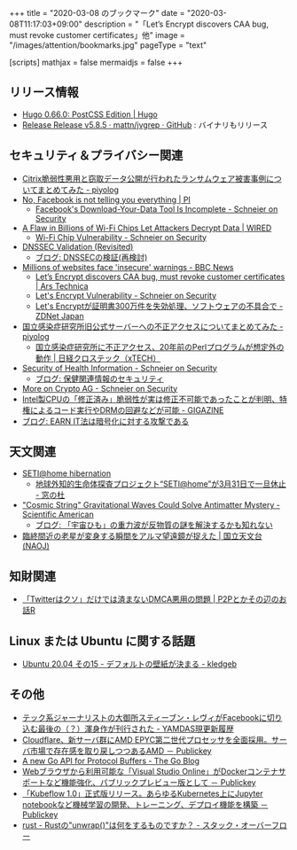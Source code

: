+++
title = "2020-03-08 のブックマーク"
date =  "2020-03-08T11:17:03+09:00"
description = "「Let’s Encrypt discovers CAA bug, must revoke customer certificates」他"
image = "/images/attention/bookmarks.jpg"
pageType = "text"

[scripts]
  mathjax = false
  mermaidjs = false
+++

## リリース情報

- [Hugo 0.66.0: PostCSS Edition | Hugo](https://gohugo.io/news/0.66.0-relnotes/)
- [Release Release v5.8.5 · mattn/jvgrep · GitHub](https://github.com/mattn/jvgrep/releases/tag/v5.8.5) : バイナリもリリース

## セキュリティ＆プライバシー関連

- [Citrix脆弱性悪用と窃取データ公開が行われたランサムウェア被害事例についてまとめてみた - piyolog](https://piyolog.hatenadiary.jp/entry/2020/03/01/050016)
- [No, Facebook is not telling you everything | PI](https://privacyinternational.org/long-read/3372/no-facebook-not-telling-you-everything)
    - [Facebook's Download-Your-Data Tool Is Incomplete - Schneier on Security](https://www.schneier.com/blog/archives/2020/03/facebooks_downl.html)
- [A Flaw in Billions of Wi-Fi Chips Let Attackers Decrypt Data | WIRED](https://www.wired.com/story/a-flaw-in-billions-of-wi-fi-chips-let-attackers-decrypt-data/)
    - [Wi-Fi Chip Vulnerability - Schneier on Security](https://www.schneier.com/blog/archives/2020/03/wi-fi_chip_vuln.html)
- [DNSSEC Validation (Revisited)](https://www.potaroo.net/ispcol/2020-02/validating.html)
    - [ブログ: DNSSECの検証(再検討)](https://okuranagaimo.blogspot.com/2020/03/dnssec.html)
- [Millions of websites face 'insecure' warnings - BBC News](https://www.bbc.com/news/technology-51719588)
    - [Let’s Encrypt discovers CAA bug, must revoke customer certificates | Ars Technica](https://arstechnica.com/information-technology/2020/03/lets-encrypt-revoking-https-certs-due-to-certificate-authority-bug/)
    - [Let's Encrypt Vulnerability - Schneier on Security](https://www.schneier.com/blog/archives/2020/03/lets_encrypt_vu.html)
    - [Let's Encryptが証明書300万件を失効処理、ソフトウェアの不具合で - ZDNet Japan](https://japan.zdnet.com/article/35150260/)
- [国立感染症研究所旧公式サーバーへの不正アクセスについてまとめてみた - piyolog](https://piyolog.hatenadiary.jp/entry/2020/03/05/063916)
    - [国立感染症研究所に不正アクセス、20年前のPerlプログラムが想定外の動作 | 日経クロステック（xTECH）](https://xtech.nikkei.com/atcl/nxt/news/18/07230/)
- [Security of Health Information - Schneier on Security](https://www.schneier.com/blog/archives/2020/03/security_of_hea.html)
    - [ブログ: 保健関連情報のセキュリティ](https://okuranagaimo.blogspot.com/2020/03/blog-post_6.html)
- [More on Crypto AG - Schneier on Security](https://www.schneier.com/blog/archives/2020/03/more_on_crypto_.html)
- [Intel製CPUの「修正済み」脆弱性が実は修正不可能であったことが判明、特権によるコード実行やDRMの回避などが可能 - GIGAZINE](https://gigazine.net/news/20200306-intel-csme-vulnerability/)
- [ブログ: EARN IT法は暗号化に対する攻撃である](https://okuranagaimo.blogspot.com/2020/03/earn-it.html)

## 天文関連

- [SETI@home hibernation](https://setiathome.berkeley.edu/forum_thread.php?id=85267)
    - [地球外知的生命体探査プロジェクト“SETI@home”が3月31日で一旦休止 - 窓の杜](https://forest.watch.impress.co.jp/docs/news/1238940.html)
- ["Cosmic String" Gravitational Waves Could Solve Antimatter Mystery - Scientific American](https://www.scientificamerican.com/article/cosmic-string-gravitational-waves-could-solve-antimatter-mystery/)
    - [ブログ: 「宇宙ひも」の重力波が反物質の謎を解決するかも知れない](https://okuranagaimo.blogspot.com/2020/03/blog-post_5.html)
- [臨終間近の老星が変身する瞬間をアルマ望遠鏡が捉えた | 国立天文台(NAOJ)](https://www.nao.ac.jp/news/science/2020/20200305-alma.html)

## 知財関連

- [「Twitterはクソ」だけでは済まないDMCA悪用の問題 | P2Pとかその辺のお話R](https://p2ptk.org/copyright/3134)

## Linux または Ubuntu に関する話題

- [Ubuntu 20.04 その15 - デフォルトの壁紙が決まる - kledgeb](https://kledgeb.blogspot.com/2020/03/ubuntu-2004-15.html)

## その他

- [テック系ジャーナリストの大御所スティーブン・レヴィがFacebookに切り込む最後の（？）渾身作が刊行された - YAMDAS現更新履歴](https://yamdas.hatenablog.com/entry/20200301/facebook-the-inside-story)
- [Cloudflare、新サーバ群にAMD EPYC第二世代プロセッサを全面採用。サーバ市場で存在感を取り戻しつつあるAMD － Publickey](https://www.publickey1.jp/blog/20/cloudflareamd_epycamd.html)
- [A new Go API for Protocol Buffers - The Go Blog](https://blog.golang.org/a-new-go-api-for-protocol-buffers)
- [Webブラウザから利用可能な「Visual Studio Online」がDockerコンテナサポートなど機能強化、パブリックプレビュー版として － Publickey](https://www.publickey1.jp/blog/20/webvisual_studio_onlinedocker.html)
- [「Kubeflow 1.0」正式版リリース。あらゆるKubernetes上にJupyter notebookなど機械学習の開発、トレーニング、デプロイ機能を構築 － Publickey](https://www.publickey1.jp/blog/20/kubeflow_10kubernetesjupyter_notebook.html)
- [rust - Rustの"unwrap()"は何をするものですか？ - スタック・オーバーフロー](https://ja.stackoverflow.com/questions/1730/rust%E3%81%AEunwrap%E3%81%AF%E4%BD%95%E3%82%92%E3%81%99%E3%82%8B%E3%82%82%E3%81%AE%E3%81%A7%E3%81%99%E3%81%8B)
